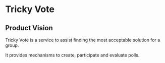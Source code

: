 # Tricky Vote

## Product Vision

Tricky Vote is a service to assist finding the most acceptable solution for a group.

It provides mechanisms to create, participate and evaluate polls.

